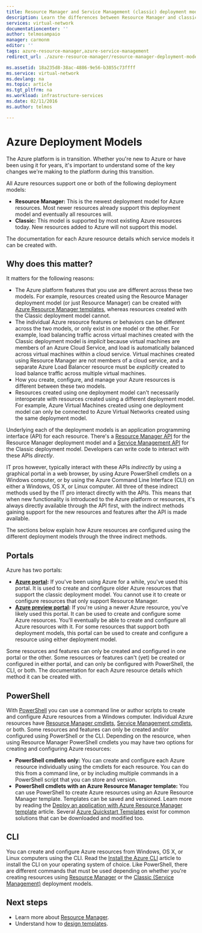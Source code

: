 ```yaml
---
title: Resource Manager and Service Management (classic) deployment modes | Microsoft Docs
description: Learn the differences between Resource Manager and classic deployment models.
services: virtual-network
documentationcenter: ''
author: telmosampaio
manager: carmonm
editor: ''
tags: azure-resource-manager,azure-service-management
redirect_url: ./azure-resource-manager/resource-manager-deployment-model

ms.assetid: 18a235d8-38ac-4886-9e56-b3855c73ffff
ms.service: virtual-network
ms.devlang: na
ms.topic: article
ms.tgt_pltfrm: na
ms.workload: infrastructure-services
ms.date: 02/11/2016
ms.author: telmos

---
```

# Azure Deployment Models
The Azure platform is in transition.  Whether you're new to Azure or have been using it for years, it's important to understand some of the key changes we're making to the platform during this transition.

All Azure resources support one or both of the following deployment models:

* **Resource Manager:** This is the newest deployment model for Azure resources. Most newer resources already support this deployment model and eventually all resources will.   
* **Classic:** This model is supported by most existing Azure resources today. New resources added to Azure will not support this model.

The documentation for each Azure resource details which service models it can be created with.

## Why does this matter?
It matters for the following reasons:

* The Azure platform features that you use are different across these two models.  For example, resources created using the Resource Manager deployment model (or just Resource Manager) can be created with [Azure Resource Manager templates](azure-resource-manager/resource-group-overview.md#template-deployment), whereas resources created with the Classic deployment model cannot.
* The individual Azure resource features or behaviors can be different across the two models, or only exist in one model or the other.  For example, load balancing traffic across virtual machines created with the Classic deployment model is *implicit* because virtual machines are members of an Azure Cloud Service, and load is automatically balanced across virtual machines within a cloud service. Virtual machines created using Resource Manager are not members of a cloud service, and a separate Azure Load Balancer resource must be *explicitly* created to load balance traffic across multiple virtual machines.  
* How you create, configure, and manage your Azure resources is different between these two models.
* Resources created using one deployment model can't necessarily interoperate with resources created using a different deployment model. For example, Azure Virtual Machines created using one deployment model can only be connected to Azure Virtual Networks created using the same deployment model.    

Underlying each of the deployment models is an application programming interface (API) for each resource.  There's a [Resource Manager API](https://msdn.microsoft.com/library/azure/dn948464.aspx) for the Resource Manager deployment model and a [Service Management API](https://msdn.microsoft.com/library/azure/ee460799.aspx) for the Classic deployment model. Developers can write code to interact with these APIs *directly*.  

IT pros however, typically interact with these APIs *indirectly* by using a graphical portal in a web browser, by using Azure PowerShell cmdlets on a Windows computer, or by using the Azure Command Line Interface (CLI) on either a Windows, OS X, or Linux computer. All three of these indirect methods used by the IT pro interact directly with the APIs. This means that when new functionality is introduced to the Azure platform or resources, it's always directly available through the API first, with the indirect methods gaining support for the new resources and features after the API is made available.  

The sections below explain how Azure resources are configured using the different deployment models through the three indirect methods.

## Portals
Azure has two portals:

* **[Azure portal](https://manage.windowsazure.com):** If you've been using Azure for a while, you've used this portal. It is used to create and configure older Azure resources that support the classic deployment model. You cannot use it to create or configure resources that only support Resource Manager. 
* **[Azure preview portal](https://azure.microsoft.com/overview/preview-portal/):** If you're using a newer Azure resource, you've likely used this portal. It can be used to create and configure some Azure resources. You'll eventually be able to create and configure all Azure resources with it. For some resources that support both deployment models, this portal can be used to create and configure a resource using either deployment model. 

Some resources and features can only be created and configured in one portal or the other. Some resources or features can't (yet) be created or configured in either portal, and can only be configured with PowerShell, the CLI, or both. The documentation for each Azure resource details which method it can be created with. 

## PowerShell
With [PowerShell](/powershell/azureps-cmdlets-docs) you can use a command line or author scripts to create and configure Azure resources from a Windows computer.  Individual Azure resources have [Resource Manager cmdlets](https://msdn.microsoft.com/library/azure/mt125356.aspx), [Service Management cmdlets](https://msdn.microsoft.com/library/azure/dn708504.aspx), or both.  Some resources and features can only be created and/or configured using PowerShell or the CLI. Depending on the resource, when using Resource Manager PowerShell cmdlets you may have two options for creating and configuring Azure resources:

* **PowerShell cmdlets only:** You can create and configure each Azure resource individually using the cmdlets for each resource. You can do this from a command line, or by including multiple commands in a PowerShell script that you can store and version.
* **PowerShell cmdlets with an Azure Resource Manager template:** You can use PowerShell to create Azure resources using an Azure Resource Manager template. Templates can be saved and versioned. Learn more by reading the [Deploy an application with Azure Resource Manager template](resource-group-template-deploy.md) article. Several [Azure Quickstart Templates](https://azure.microsoft.com/documentation/templates/) exist for common solutions that can be downloaded and modified too.

## CLI
You can create and configure Azure resources from Windows, OS X, or Linux computers using the CLI.  Read the [Install the Azure CLI](xplat-cli-install.md) article to install the CLI on your operating system of choice. Like PowerShell, there are different commands that must be used depending on whether you're creating resources using [Resource Manager](xplat-cli-azure-resource-manager.md) or the [Classic (Service Management)](virtual-machines/virtual-machines-linux-classic-manage-visual-studio.md?toc=%2fazure%2fvirtual-machines%2flinux%2fclassic%2ftoc.json) deployment models.

## Next steps
* Learn more about [Resource Manager](azure-resource-manager/resource-group-overview.md).
* Understand how to [design templates](best-practices-resource-manager-design-templates.md).


